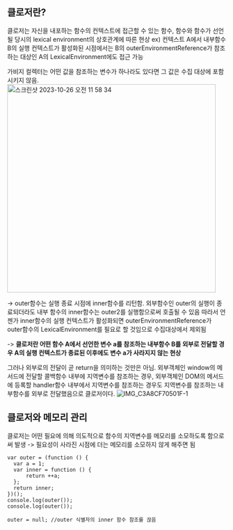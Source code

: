 ## 클로저란?
클로저는 자신을 내포하는 함수의 컨텍스트에 접근할 수 있는 함수, 함수와 함수가 선언될 당시의 lexical environment의 상호관계에 따른 현상
ex) 컨텍스트 A에서 내부함수 B의 실행 컨텍스트가 활성화된 시점에서는 B의 outerEnvironmentReference가 참조하는 대상인 A의 LexicalEnvironment에도 접근 가능

가비지 컬렉터는 어떤 값을 참조하는 변수가 하나라도 있다면 그 값은 수집 대상에 포함시키지 않음.
<img width="479" alt="스크린샷 2023-10-26 오전 11 58 34" src="https://github.com/thisisthewa2/CoreJS/assets/119280160/f38febe1-552c-4dc1-be63-29ac5f7b8269">

-> outer함수는 실행 종료 시점에 inner함수를 리턴함. 외부함수인 outer의 실행이 종료되더라도 내부 함수의 inner함수는 outer2를 실행함으로써 호출될 수 있음
따라서 언젠가 inner함수의 실행 컨텍스트가 활성화되면 outerEnvironmentReference가 outer함수의 LexicalEnvironment를 필요로 할 것임으로 수집대상에서 제외됨

-> **클로저란 어떤 함수 A에서 선언한 변수 a를 참조하는 내부함수 B를 외부로 전달할 경우 A의 실행 컨텍스트가 종료된 이후에도 변수 a가 사라지지 않는 현상**

그러나 외부로의 전달이 곧 return을 의미하는 것만은 아님. 
외부객체인 window의 메서드에 전달할 콜백함수 내부에 지역변수를 참조하는 경우, 
외부객체인 DOM의 메서드에 등록할 handler함수 내부에서 지역변수를 참조하는 경우도 지역변수를 참조하는 내부함수를 외부로 전달했음으로 클로저이다.
![IMG_C3A8CF70501F-1](https://github.com/thisisthewa2/CoreJS/assets/119280160/d85021a7-0fd9-404a-abb9-a29ecdafb514)

## 클로저와 메모리 관리
클로저는 어떤 필요에 의해 의도적으로 함수의 지역변수를 메모리를 소모하도록 함으로써 발생
-> 필요성이 사라진 시점에 더는 메모리를 소모하지 않게 해주면 됨
```
var outer = (function () {
  var a = 1;
  var inner = function () {
      return ++a;
  };
  return inner;
})();
console.log(outer());
console.log(outer());

outer = null; //outer 식별자의 inner 함수 참조를 끊음
```
